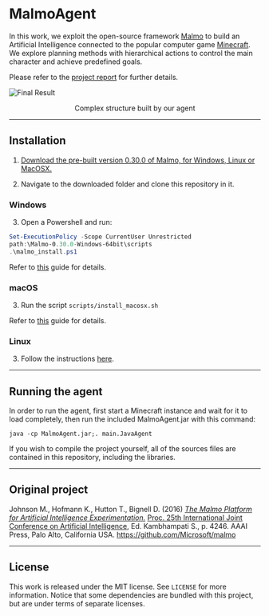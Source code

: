 # MalmoAgent

In this work, we exploit the open-source framework [Malmo](#original-project) to build an Artificial Intelligence connected to the popular computer game [Minecraft](https://minecraft.net). We explore planning methods with hierarchical actions to control the main character and achieve predefined goals.

Please refer to the [project report](https://github.com/carlo-/MalmoAgent/blob/master/Report.pdf) for further details.

![Final Result](https://i.imgur.com/wjP93Yl.png)
<center>Complex structure built by our agent</center>

---
## Installation

1. [Download the pre-built version 0.30.0 of Malmo, for Windows, Linux or MacOSX.](https://github.com/Microsoft/malmo/releases/tag/0.30.0)

2. Navigate to the downloaded folder and clone this repository in it.

### Windows
3. Open a Powershell and run:
```PowerShell
Set-ExecutionPolicy -Scope CurrentUser Unrestricted
path:\Malmo-0.30.0-Windows-64bit\scripts
.\malmo_install.ps1
```

Refer to [this](https://msdn.microsoft.com/en-us/powershell/reference/5.1/microsoft.powershell.security/set-executionpolicy#example-4-set-the-scope-for-an-execution-policy) guide for details.

### macOS
3. Run the script `scripts/install_macosx.sh`

Refer to [this](https://github.com/Microsoft/malmo/blob/master/doc/install_macosx.md) guide for details.

### Linux
3. Follow the instructions [here](https://github.com/Microsoft/malmo/blob/master/doc/install_linux.md).

---
## Running the agent

In order to run the agent, first start a Minecraft instance and wait for it to load completely, then run the included MalmoAgent.jar with this command:

`java -cp MalmoAgent.jar;. main.JavaAgent`

If you wish to compile the project yourself, all of the sources files are contained in this repository, including the libraries.

---
## Original project
Johnson M., Hofmann K., Hutton T., Bignell D. (2016) [_The Malmo Platform for Artificial Intelligence Experimentation._](http://www.ijcai.org/Proceedings/16/Papers/643.pdf) [Proc. 25th International Joint Conference on Artificial Intelligence](http://www.ijcai.org/Proceedings/2016), Ed. Kambhampati S., p. 4246. AAAI Press, Palo Alto, California USA. https://github.com/Microsoft/malmo

---
## License
This work is released under the MIT license. See `LICENSE` for more information. Notice that some dependencies are bundled with this project, but are under terms of separate licenses.
